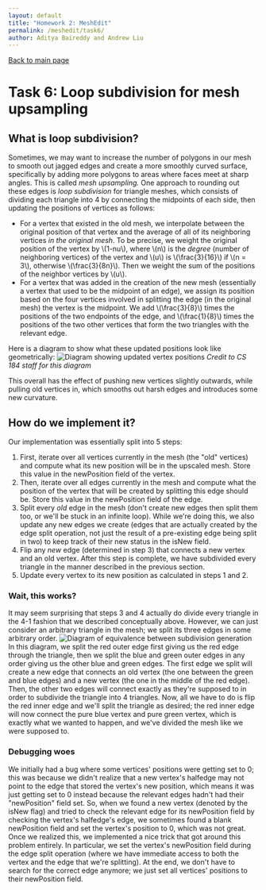 ```yaml
---
layout: default
title: "Homework 2: MeshEdit"
permalink: /meshedit/task6/
author: Aditya Baireddy and Andrew Liu
---
```

[Back to main page]({{site.baseurl}}/meshedit)
# Task 6: Loop subdivision for mesh upsampling
## What is loop subdivision?
Sometimes, we may want to increase the number of polygons in our mesh to smooth out jagged edges and create a more smoothly curved surface, specifically by adding more polygons to areas where faces meet at sharp angles. This is called *mesh upsampling.* One approach to rounding out these edges is *loop subdivision* for triangle meshes, which consists of dividing each triangle into 4 by connecting the midpoints of each side, then updating the positions of vertices as follows:
- For a vertex that existed in the old mesh, we interpolate between the original position of that vertex and the average of all of its neighboring vertices *in the original mesh*. To be precise, we weight the original position of the vertex by \\(1-nu\\), where \\(n\\) is the *degree* (number of neighboring vertices) of the vertex and \\(u\\) is \\(\frac{3}{16}\\) if \\(n = 3\\), otherwise \\(\frac{3}{8n}\\). Then we weight the sum of the positions of the neighbor vertices by \\(u\\).
- For a vertex that was added in the creation of the new mesh (essentially a vertex that used to be the midpoint of an edge), we assign its position based on the four vertices involved in splitting the edge (in the original mesh) the vertex is the midpoint. We add \\(\frac{3}{8}\\) times the positions of the two endpoints of the edge, and \\(\frac{1}{8}\\) times the positions of the two other vertices that form the two triangles with the relevant edge.

Here is a diagram to show what these updated positions look like geometrically:
![Diagram showing updated vertex positions]({{site.baseurl}}/docs/assets/hw2images/task6-vertex-positions.png)
*Credit to CS 184 staff for this diagram*

This overall has the effect of pushing new vertices slightly outwards, while pulling old vertices in, which smooths out harsh edges and introduces some new curvature.

## How do we implement it?
Our implementation was essentially split into 5 steps:
1. First, iterate over all vertices currently in the mesh (the "old" vertices) and compute what its new position will be in the upscaled mesh. Store this value in the newPosition field of the vertex.
2. Then, iterate over all edges currently in the mesh and compute what the position of the vertex that will be created by splitting this edge should be. Store this value in the newPosition field of the edge.
3. Split every *old* edge in the mesh (don't create new edges then split them too, or we'll be stuck in an infinite loop). While we're doing this, we also update any new edges we create (edges that are actually created by the edge split operation, not just the result of a pre-existing edge being split in two) to keep track of their new status in the isNew field.
4. Flip any *new* edge (determined in step 3) that connects a new vertex and an old vertex. After this step is complete, we have subdivided every triangle in the manner described in the previous section.
5. Update every vertex to its new position as calculated in steps 1 and 2.
### Wait, this works?
It may seem surprising that steps 3 and 4 actually do divide every triangle in the 4-1 fashion that we described conceptually above.
However, we can just consider an arbitrary triangle in the mesh; we split its three edges in some arbitrary order.
![Diagram of equivalence between subdivision generation]({{site.baseurl}}/docs/assets/hw2images/task6-subdivision-proof.png)
In this diagram, we split the red outer edge first giving us the red edge through the triangle, then we split the blue and green outer edges in any order giving us the other blue and green edges.
The first edge we split will create a new edge that connects an old vertex (the one between the green and blue edges) and a new vertex (the one in the middle of the red edge).
Then, the other two edges will connect exactly as they're supposed to in order to subdivide the triangle into 4 triangles.
Now, all we have to do is flip the red inner edge and we'll split the triangle as desired; the red inner edge will now connect the pure blue vertex and pure green vertex, which is exactly what we wanted to happen, and we've divided the mesh like we were supposed to.
### Debugging woes
We initially had a bug where some vertices' positions were getting set to 0; this was because we didn't realize that a new vertex's halfedge may not point to the edge that stored the vertex's new position, which means it was just getting set to 0 instead because the relevant edges hadn't had their "newPosition" field set. 
So, when we found a new vertex (denoted by the isNew flag) and tried to check the relevant edge for its newPosition field by checking the vertex's halfedge's edge, we sometimes found a blank newPosition field and set the vertex's position to 0, which was not great.
Once we realized this, we implemented a nice trick that got around this problem entirely.
In particular, we set the vertex's newPosition field during the edge split operation (where we have immediate access to both the vertex and the edge that we're splitting). At the end, we don't have to search for the correct edge anymore; we just set all vertices' positions to their newPosition field.